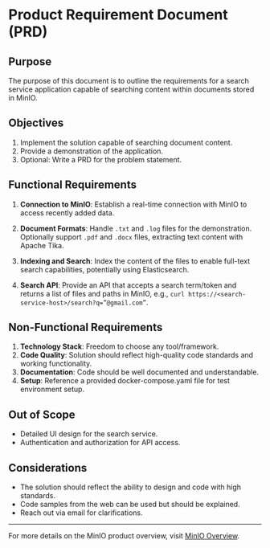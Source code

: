 # Product Requirement Document (PRD)

## Purpose
The purpose of this document is to outline the requirements for a search service application capable of searching content within documents stored in MinIO.

## Objectives

1. Implement the solution capable of searching document content.
2. Provide a demonstration of the application.
3. Optional: Write a PRD for the problem statement.

## Functional Requirements

1. **Connection to MinIO**: Establish a real-time connection with MinIO to access recently added data.

2. **Document Formats**: Handle `.txt` and `.log` files for the demonstration. Optionally support `.pdf` and `.docx` files, extracting text content with Apache Tika.

3. **Indexing and Search**: Index the content of the files to enable full-text search capabilities, potentially using Elasticsearch.

4. **Search API**: Provide an API that accepts a search term/token and returns a list of files and paths in MinIO, e.g., `curl https://<search-service-host>/search?q=”@gmail.com”`.

## Non-Functional Requirements

1. **Technology Stack**: Freedom to choose any tool/framework.
2. **Code Quality**: Solution should reflect high-quality code standards and working functionality.
3. **Documentation**: Code should be well documented and understandable.
4. **Setup**: Reference a provided docker-compose.yaml file for test environment setup.

## Out of Scope

- Detailed UI design for the search service.
- Authentication and authorization for API access.

## Considerations

- The solution should reflect the ability to design and code with high standards.
- Code samples from the web can be used but should be explained.
- Reach out via email for clarifications.

---

For more details on the MinIO product overview, visit [MinIO Overview](https://min.io/product/overview).
